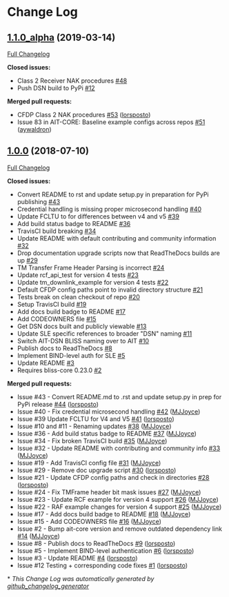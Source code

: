 # Change Log

## [1.1.0_alpha](https://github.com/NASA-AMMOS/AIT-DSN/tree/1.1.0_alpha) (2019-03-14)
[Full Changelog](https://github.com/NASA-AMMOS/AIT-DSN/compare/1.0.0...1.1.0_alpha)

**Closed issues:**

- Class 2 Receiver NAK procedures [\#48](https://github.com/NASA-AMMOS/AIT-DSN/issues/48)
- Push DSN build to PyPi [\#12](https://github.com/NASA-AMMOS/AIT-DSN/issues/12)

**Merged pull requests:**

- CFDP Class 2 NAK procedures [\#53](https://github.com/NASA-AMMOS/AIT-DSN/pull/53) ([lorsposto](https://github.com/lorsposto))
- Issue 83 in AIT-CORE: Baseline example configs across repos [\#51](https://github.com/NASA-AMMOS/AIT-DSN/pull/51) ([aywaldron](https://github.com/aywaldron))

## [1.0.0](https://github.com/NASA-AMMOS/AIT-DSN/tree/1.0.0) (2018-07-10)
[Full Changelog](https://github.com/NASA-AMMOS/AIT-DSN/compare/0.0.0...1.0.0)

**Closed issues:**

- Convert README to rst and update setup.py in preparation for PyPi publishing [\#43](https://github.com/NASA-AMMOS/AIT-DSN/issues/43)
- Credential handling is missing proper microsecond handling [\#40](https://github.com/NASA-AMMOS/AIT-DSN/issues/40)
- Update FCLTU to for differences between v4 and v5 [\#39](https://github.com/NASA-AMMOS/AIT-DSN/issues/39)
- Add build status badge to README [\#36](https://github.com/NASA-AMMOS/AIT-DSN/issues/36)
- TravisCI build breaking [\#34](https://github.com/NASA-AMMOS/AIT-DSN/issues/34)
- Update README with default contributing and community information [\#32](https://github.com/NASA-AMMOS/AIT-DSN/issues/32)
- Drop documentation upgrade scripts now that ReadTheDocs builds are up [\#29](https://github.com/NASA-AMMOS/AIT-DSN/issues/29)
- TM Transfer Frame Header Parsing is incorrect [\#24](https://github.com/NASA-AMMOS/AIT-DSN/issues/24)
- Update rcf\_api\_test for version 4 tests [\#23](https://github.com/NASA-AMMOS/AIT-DSN/issues/23)
- Update tm\_downlink\_example for version 4 tests [\#22](https://github.com/NASA-AMMOS/AIT-DSN/issues/22)
- Default CFDP config paths point to invalid directory structure [\#21](https://github.com/NASA-AMMOS/AIT-DSN/issues/21)
- Tests break on clean checkout of repo [\#20](https://github.com/NASA-AMMOS/AIT-DSN/issues/20)
- Setup TravisCI build [\#19](https://github.com/NASA-AMMOS/AIT-DSN/issues/19)
- Add docs build badge to README [\#17](https://github.com/NASA-AMMOS/AIT-DSN/issues/17)
- Add CODEOWNERS file [\#15](https://github.com/NASA-AMMOS/AIT-DSN/issues/15)
- Get DSN docs built and publicly viewable [\#13](https://github.com/NASA-AMMOS/AIT-DSN/issues/13)
- Update SLE specific references to broader "DSN" naming [\#11](https://github.com/NASA-AMMOS/AIT-DSN/issues/11)
- Switch AIT-DSN BLISS naming over to AIT [\#10](https://github.com/NASA-AMMOS/AIT-DSN/issues/10)
- Publish docs to ReadTheDocs [\#8](https://github.com/NASA-AMMOS/AIT-DSN/issues/8)
- Implement BIND-level auth for SLE [\#5](https://github.com/NASA-AMMOS/AIT-DSN/issues/5)
- Update README [\#3](https://github.com/NASA-AMMOS/AIT-DSN/issues/3)
- Requires bliss-core 0.23.0 [\#2](https://github.com/NASA-AMMOS/AIT-DSN/issues/2)

**Merged pull requests:**

- Issue \#43 - Convert README.md to .rst and update setup.py in prep for PyPi release [\#44](https://github.com/NASA-AMMOS/AIT-DSN/pull/44) ([lorsposto](https://github.com/lorsposto))
- Issue \#40 - Fix credential microsecond handling [\#42](https://github.com/NASA-AMMOS/AIT-DSN/pull/42) ([MJJoyce](https://github.com/MJJoyce))
- Issue \#39 Update FCLTU for V4 and V5 [\#41](https://github.com/NASA-AMMOS/AIT-DSN/pull/41) ([lorsposto](https://github.com/lorsposto))
- Issue \#10 and \#11 - Renaming updates [\#38](https://github.com/NASA-AMMOS/AIT-DSN/pull/38) ([MJJoyce](https://github.com/MJJoyce))
- Issue \#36 - Add build status badge to README [\#37](https://github.com/NASA-AMMOS/AIT-DSN/pull/37) ([MJJoyce](https://github.com/MJJoyce))
- Issue \#34 - Fix broken TravisCI build [\#35](https://github.com/NASA-AMMOS/AIT-DSN/pull/35) ([MJJoyce](https://github.com/MJJoyce))
- Issue \#32 - Update README with contributing and community info [\#33](https://github.com/NASA-AMMOS/AIT-DSN/pull/33) ([MJJoyce](https://github.com/MJJoyce))
- Issue \#19 - Add TravisCI config file [\#31](https://github.com/NASA-AMMOS/AIT-DSN/pull/31) ([MJJoyce](https://github.com/MJJoyce))
- Issue \#29 - Remove doc upgrade script [\#30](https://github.com/NASA-AMMOS/AIT-DSN/pull/30) ([lorsposto](https://github.com/lorsposto))
- Issue \#21 - Update CFDP config paths and check in directories [\#28](https://github.com/NASA-AMMOS/AIT-DSN/pull/28) ([lorsposto](https://github.com/lorsposto))
- Issue \#24 - Fix TMFrame header bit mask issues [\#27](https://github.com/NASA-AMMOS/AIT-DSN/pull/27) ([MJJoyce](https://github.com/MJJoyce))
- Issue \#23 - Update RCF example for version 4 support [\#26](https://github.com/NASA-AMMOS/AIT-DSN/pull/26) ([MJJoyce](https://github.com/MJJoyce))
- Issue \#22 - RAF example changes for version 4 support [\#25](https://github.com/NASA-AMMOS/AIT-DSN/pull/25) ([MJJoyce](https://github.com/MJJoyce))
- Issue \#17 - Add docs build badge to README [\#18](https://github.com/NASA-AMMOS/AIT-DSN/pull/18) ([MJJoyce](https://github.com/MJJoyce))
- Issue \#15 - Add CODEOWNERS file [\#16](https://github.com/NASA-AMMOS/AIT-DSN/pull/16) ([MJJoyce](https://github.com/MJJoyce))
- Issue \#2 - Bump ait-core version and remove outdated dependency link [\#14](https://github.com/NASA-AMMOS/AIT-DSN/pull/14) ([MJJoyce](https://github.com/MJJoyce))
- Issue \#8 - Publish docs to ReadTheDocs [\#9](https://github.com/NASA-AMMOS/AIT-DSN/pull/9) ([lorsposto](https://github.com/lorsposto))
- Issue \#5 - Implement BIND-level authentication [\#6](https://github.com/NASA-AMMOS/AIT-DSN/pull/6) ([lorsposto](https://github.com/lorsposto))
- Issue \#3 - Update README [\#4](https://github.com/NASA-AMMOS/AIT-DSN/pull/4) ([lorsposto](https://github.com/lorsposto))
- Issue \#12 Testing + corresponding code fixes [\#1](https://github.com/NASA-AMMOS/AIT-DSN/pull/1) ([lorsposto](https://github.com/lorsposto))



\* *This Change Log was automatically generated by [github_changelog_generator](https://github.com/skywinder/Github-Changelog-Generator)*